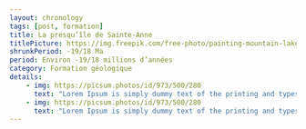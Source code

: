 ```yaml
---
layout: chronology
tags: [post, formation]
title: La presqu’île de Sainte-Anne
titlePicture: https://img.freepik.com/free-photo/painting-mountain-lake-with-mountain-background_188544-9126.jpg
shrunkPeriod: -19/18 Ma
period: Environ -19/18 millions d’années
category: Formation géologique
details:
    - img: https://picsum.photos/id/973/500/280
      text: "Lorem Ipsum is simply dummy text of the printing and typesetting industry. Lorem Ipsum has been the industry's standard dummy text ever since the 1500s, when an unknown printer took a galley of type and scrambled it to make a type specimen book. It has survived not only five centuries, but also the leap into electronic typesetting, remaining essentially unchanged. It was popularised in the 1960s with the release of Letraset sheets containing Lorem Ipsum passages, and more recently with desktop publishing software like Aldus PageMaker including versions of Lorem Ipsum."
    - img: https://picsum.photos/id/973/500/280
      text: "Lorem Ipsum is simply dummy text of the printing and typesetting industry. Lorem Ipsum has been the industry's standard dummy text ever since the 1500s, when an unknown printer took a galley of type and scrambled it to make a type specimen book. It has survived not only five centuries, but also the leap into electronic typesetting, remaining essentially unchanged. It was popularised in the 1960s with the release of Letraset sheets containing Lorem Ipsum passages, and more recently with desktop publishing software like Aldus PageMaker including versions of Lorem Ipsum."
---
```

